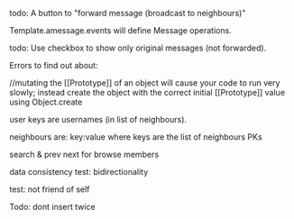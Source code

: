 todo:
A button to "forward message (broadcast to neighbours)"

Template.amessage.events will define Message operations.


todo:
Use checkbox to show only original messages (not forwarded).



Errors to find out about:

//mutating the [[Prototype]] of an object will cause your code to run very slowly; instead create the object with the correct initial [[Prototype]] value using Object.create


user keys are usernames (in list of neighbours).

neighbours are: key:value where keys are the list of neighbours PKs

search & prev next
for browse members



data consistency test: bidirectionality

test: not friend of self



Todo: dont insert twice
